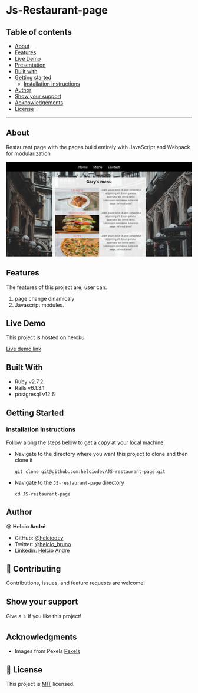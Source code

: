 # Js-Restaurant-page

## Table of contents

- [About](#about)
- [Features](#features)
- [Live Demo](#live-demo)
- [Presentation](#presentation)
- [Built with](#built-with)
- [Getting started](#getting-started)
  * [Installation instructions](#installation-instructions)
- [Author](#author)
- [Show your support](#show-your-support)
- [Acknowledgements](#acknowledgments)
- [License](#-license)

---

## About

Restaurant page with the pages build entirely with JavaScript and Webpack for modularization

![Screenshot-main-page](dist/assets/images/Garys-bistro-shot.png)


## Features

The features of this project are, user can:

1. page change dinamicaly
2. Javascript modules.


## Live Demo

This project is hosted on heroku.

[Live demo link](https://helciodev.me/JS-restaurant-page/)


## Built With

- Ruby v2.7.2
- Rails v6.1.3.1
- postgresql v12.6

## Getting Started


### Installation instructions

Follow along the steps below to get a copy at your local machine.

- Navigate to the directory where you want this project to clone and then clone it

    ```
    git clone git@github.com:helciodev/JS-restaurant-page.git
    ```

- Navigate to the `JS-restaurant-page` directory

    ```
    cd JS-restaurant-page
    ```


## Author

😎 **Helcio André**

- GitHub: [@helciodev](https://github.com/helciodev)
- Twitter: [@helcio_bruno](https://twitter.com/helcio_bruno)
- Linkedin: [Helcio Andre](https://www.linkedin.com/in/helcio-andre/)

## 🤝 Contributing

Contributions, issues, and feature requests are welcome!

## Show your support

Give a ⭐️ if you like this project!

## Acknowledgments

- Images from Pexels [Pexels](https://www.pexels.com//)

## 📝 License

This project is [MIT](./LICENSE) licensed.
